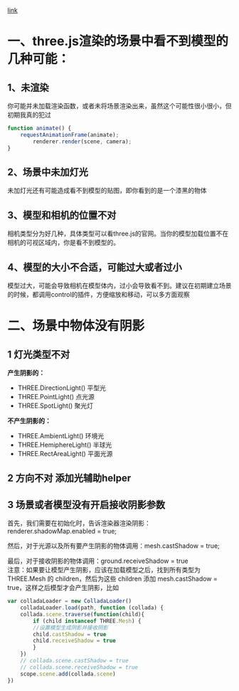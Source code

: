 [link]([link](https://blog.csdn.net/weixin_39559449/article/details/88977093?utm_medium=distribute.pc_relevant_bbs_down.none-task-blog-baidujs-2.nonecase&depth_1-utm_source=distribute.pc_relevant_bbs_down.none-task-blog-baidujs-2.nonecase))

# 一、three.js渲染的场景中看不到模型的几种可能：
## 1、未渲染
你可能并未加载渲染函数，或者未将场景渲染出来，虽然这个可能性很小很小，但初期我真的犯过

``` Typescript
function animate() {
    requestAnimationFrame(animate);
        renderer.render(scene, camera);
}
```

## 2、场景中未加灯光
未加灯光还有可能造成看不到模型的贴图，即你看到的是一个漆黑的物体

## 3、模型和相机的位置不对
相机类型分为好几种，具体类型可以看three.js的官网。当你的模型加载位置不在相机的可视区域内，你是看不到模型的。

## 4、模型的大小不合适，可能过大或者过小
模型过大，可能会导致相机在模型体内，过小会导致看不到。建议在初期建立场景的时候，都调用control的插件，方便缩放和移动，可以多方面观察

# 二、场景中物体没有阴影
## 1 灯光类型不对
**产生阴影的：**
- THREE.DirectionLight() 平型光
- THREE.PointLight() 点光源
- THREE.SpotLight() 聚光灯  

**不产生阴影的：**
- THREE.AmbientLight() 环境光
- THREE.HemiphereLight() 半球光
- THREE.RectAreaLight() 平面光源
## 2 方向不对 添加光辅助helper
## 3 场景或者模型没有开启接收阴影参数
首先，我们需要在初始化时，告诉渲染器渲染阴影：renderer.shadowMap.enabled = true;

然后，对于光源以及所有要产生阴影的物体调用：mesh.castShadow = true;

最后，对于接收阴影的物体调用：ground.receiveShadow = true  
注意：如果要让模型产生阴影，应该在加载模型之后，找到所有类型为 THREE.Mesh 的 children，然后为这些 children 添加 mesh.castShadow = true，这样之后模型才会产生阴影，比如
``` TypeScript
var colladaLoader = new ColladaLoader()
    colladaLoader.load(path, function (collada) {
    collada.scene.traverse(function(child){
        if (child instanceof THREE.Mesh) {
        //设置模型生成阴影并接收阴影
        child.castShadow = true
        child.receiveShadow = true
        }
    })
    // collada.scene.castShadow = true
    // collada.scene.receiveShadow = true
    scope.scene.add(collada.scene)
})
```
